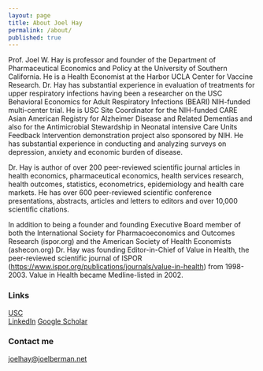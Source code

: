 ```yaml
---
layout: page
title: About Joel Hay
permalink: /about/
published: true
---
```

Prof. Joel W. Hay is professor and founder of the Department of Pharmaceutical Economics and Policy at the University of Southern California.  He is a Health Economist at the Harbor UCLA Center for Vaccine Research. Dr. Hay has substantial experience in evaluation of treatments for upper respiratory infections having been a researcher on the USC Behavioral Economics for Adult Respiratory Infections (BEARI) NIH-funded multi-center trial.  He is USC Site Coordinator for the NIH-funded CARE Asian American Registry for Alzheimer Disease and Related Dementias and also for the Antimicrobial Stewardship in Neonatal intensive Care Units Feedback Intervention demonstration project also sponsored by NIH.  He has substantial experience in conducting and analyzing surveys on depression, anxiety and economic burden of disease.

Dr. Hay is author of over 200 peer-reviewed scientific journal articles in health economics, pharmaceutical economics, health services research, health outcomes, statistics, econometrics, epidemiology and health care markets.  He has over 600 peer-reviewed scientific conference presentations, abstracts, articles and letters to editors and over 10,000 scientific citations.

In addition to being a founder and founding Executive Board member of both the International Society for Pharmacoeconomics and Outcomes Research (ispor.org) and the American Society of Health Economists (ashecon.org) Dr. Hay was founding Editor-in-Chief of Value in Health, the peer-reviewed scientific journal of ISPOR (https://www.ispor.org/publications/journals/value-in-health) from 1998-2003.  Value in Health became Medline-listed in 2002.

### Links
[USC](https://healthpolicy.usc.edu/author/joel-w-hay-ph-d/)  
[LinkedIn](https://www.linkedin.com/in/joelhay/)
[Google Scholar](https://scholar.google.com/citations?user=vKK2BxEAAAAJ&hl=en)  

### Contact me

[joelhay@joelberman.net](mailto:joelhay@joelberman.net)
